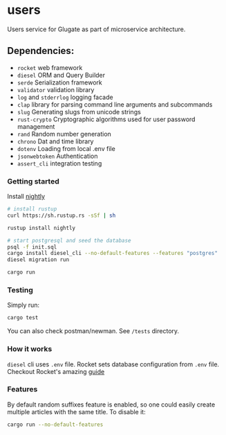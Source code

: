 users
==================


Users service for Glugate as part of microservice architecture.


Dependencies:
-------------
* `rocket` web framework
* `diesel` ORM and Query Builder
* `serde` Serialization framework
* `validator` validation library
* `log` and `stderrlog` logging facade
* `clap` library for parsing command line arguments and subcommands
* `slug` Generating slugs from unicode strings
* `rust-crypto` Cryptographic algorithms used for user password management
* `rand` Random number generation
* `chrono` Dat and time library
* `dotenv` Loading from local .env file
* `jsonwebtoken` Authentication
* `assert_cli` integration testing


### Getting started

Install [nightly](https://www.rust-lang.org/en-US/install.html)
```sh
# install rustup
curl https://sh.rustup.rs -sSf | sh

rustup install nightly

# start postgresql and seed the database
psql -f init.sql
cargo install diesel_cli --no-default-features --features "postgres"
diesel migration run

cargo run
```

### Testing
Simply run:
```sh
cargo test
```
You can also check postman/newman. See `/tests` directory.

### How it works
`diesel` cli uses `.env` file.
Rocket sets database configuration from `.env` file.
Checkout Rocket's amazing [guide](https://rocket.rs/guide/)

### Features
By default random suffixes feature is enabled, so one could easily
create multiple articles with the same title. To disable it:

```sh
cargo run --no-default-features

```
